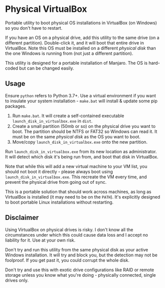 # Physical VirtualBox

Portable utility to boot physical OS installations in VirtualBox (on Windows) so
you don't have to restart.

If you have an OS on a physical drive, add this utility to the same drive (on a
different partition). Double-click it, and it will boot that entire drive in
VirtualBox. Note this OS must be installed on a different _physical disk_ than
the one Windows is running from (not just a different partition).

This utility is designed for a portable installation of Manjaro. The OS is
hard-coded but can be changed easily.

## Usage

Ensure `python` refers to Python 3.7+. Use a virtual environment if you want to
insulate your system installation - `make.bat` will install & update some pip
packages.

1. Run `make.bat`. It will create a self-contained executable
   `launch_disk_in_virtualbox.exe` in `dist`.
2. Create a small partition (50mb or so) on the physical drive you want to boot.
   The partition should be NTFS or FAT32 so Windows can read it. It must be on
   the same _physical disk_ as the OS you want to boot.
3. Move/copy `launch_disk_in_virtualbox.exe` onto the new partition.

Run `launch_disk_in_virtualbox.exe` from its new location as administrator. It
will detect which disk it's being run from, and boot that disk in VirtualBox.

Note that while this will add a new virtual machine to your VM list, you should
not boot it directly - please always boot using `launch_disk_in_virtualbox.exe`.
This recreate the VM every time, and prevent the physical drive from going out
of sync.

This is a portable solution that should work across machines, as long as
VirtualBox is installed (it may need to be on the `PATH`). It's explicitly
designed to boot portable Linux installations without restarting.

## Disclaimer

Using VirtualBox on physical drives is risky. I don't know all the circumstances
under which this could cause data loss and I accept no liability for it. Use at
your own risk.

Don't try and run this utility from the same physical disk as your active
Windows installation. It will try and block you, but the detection may not be
foolproof. If you get past it, you could corrupt the whole disk.

Don't try and use this with exotic drive configurations like RAID or remote
storage unless you know what you're doing - physically connected, single drives
only.
